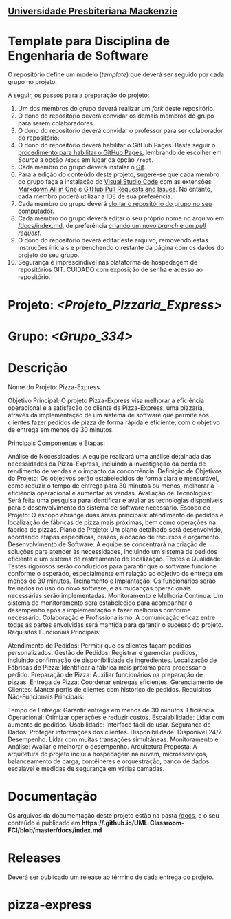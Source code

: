 <h2><a href= "https://www.mackenzie.br">Universidade Presbiteriana Mackenzie</a></h2>


# Template para Disciplina de Engenharia de Software

O repositório define um modelo (*template*) que deverá ser seguido por cada grupo no projeto.

A seguir, os passos para a preparação do projeto:

1. Um dos membros do grupo deverá realizar um *fork* deste repositório.
2. O dono do repositório deverá convidar os demais membros do grupo para serem colaboradores.
3. O dono do repositório deverá convidar o professor para ser colaborador do repositório.
4. O dono do repositório deverá habilitar o GitHub Pages. Basta seguir o [procedimento para habilitar o GitHub Pages](https://docs.github.com/pt/pages/getting-started-with-github-pages/configuring-a-publishing-source-for-your-github-pages-site), lembrando de escolher em *Source* a opção `/docs` em lugar da opção `/root`.
5. Cada membro do grupo deverá instalar o [Git](https://git-scm.com/downloads).
6. Para a edição do conteúdo deste projeto, sugere-se que cada membro do grupo faça a instalação do [Visual Studio Code](https://code.visualstudio.com/) com as extensões [Markdown All in One](https://marketplace.visualstudio.com/items?itemName=yzhang.markdown-all-in-one) e [GitHub Pull Requests and Issues](https://marketplace.visualstudio.com/items?itemName=GitHub.vscode-pull-request-github). No entanto, cada membro poderá utilizar a IDE de sua preferência.
7. Cada membro do grupo deverá [clonar o repositório do grupo no seu computador](https://learn.microsoft.com/en-us/azure/developer/javascript/how-to/with-visual-studio-code/clone-github-repository?tabs=create-repo-command-palette%2Cinitialize-repo-activity-bar%2Ccreate-branch-command-palette%2Ccommit-changes-command-palette%2Cpush-command-palette).
8. Cada membro do grupo deverá editar o seu próprio nome no arquivo em [/docs/index.md](./docs/index.md), de preferência [criando um novo *branch* e um *pull request*](https://www.youtube.com/watch?v=LdSwWxVzUpo).
9. O dono do repositório deverá editar este arquivo, removendo estas instruções iniciais e preenchendo o restante da página com os dados do projeto do seu grupo.
10. Segurança é imprescindível nas plataforma de hospedagem de repositórios GIT. CUIDADO com exposição de senha e acesso ao repositório.


# Projeto: *<Projeto_Pizzaria_Express>*

# Grupo: *<Grupo_334>*

# Descrição
Nome do Projeto: Pizza-Express

Objetivo Principal: O projeto Pizza-Express visa melhorar a eficiência operacional e a satisfação do cliente da Pizza-Express, uma pizzaria, através da implementação de um sistema de software que permite aos clientes fazer pedidos de pizza de forma rápida e eficiente, com o objetivo de entrega em menos de 30 minutos.

Principais Componentes e Etapas:

Análise de Necessidades: A equipe realizará uma análise detalhada das necessidades da Pizza-Express, incluindo a investigação da perda de rendimento de vendas e o impacto da concorrência.
Definição de Objetivos do Projeto: Os objetivos serão estabelecidos de forma clara e mensurável, como reduzir o tempo de entrega para 30 minutos ou menos, melhorar a eficiência operacional e aumentar as vendas.
Avaliação de Tecnologias: Será feita uma pesquisa para identificar e avaliar as tecnologias disponíveis para o desenvolvimento do sistema de software necessário.
Escopo do Projeto: O escopo abrange duas áreas principais: atendimento de pedidos e localização de fábricas de pizza mais próximas, bem como operações na fábrica de pizzas.
Plano de Projeto: Um plano detalhado será desenvolvido, abordando etapas específicas, prazos, alocação de recursos e orçamento.
Desenvolvimento de Software: A equipe se concentrará na criação de soluções para atender às necessidades, incluindo um sistema de pedidos eficiente e um sistema de rastreamento de localização.
Testes e Qualidade: Testes rigorosos serão conduzidos para garantir que o software funcione conforme o esperado, especialmente em relação ao objetivo de entrega em menos de 30 minutos.
Treinamento e Implantação: Os funcionários serão treinados no uso do novo software, e as mudanças operacionais necessárias serão implementadas.
Monitoramento e Melhoria Contínua: Um sistema de monitoramento será estabelecido para acompanhar o desempenho após a implementação e fazer melhorias conforme necessário.
Colaboração e Profissionalismo: A comunicação eficaz entre todas as partes envolvidas será mantida para garantir o sucesso do projeto.
Requisitos Funcionais Principais:

Atendimento de Pedidos: Permitir que os clientes façam pedidos personalizados.
Gestão de Pedidos: Registrar e gerenciar pedidos, incluindo confirmação de disponibilidade de ingredientes.
Localização de Fábricas de Pizza: Identificar a fábrica mais próxima para processar o pedido.
Preparação de Pizza: Auxiliar funcionários na preparação de pizzas.
Entrega de Pizza: Coordenar entregas eficientes.
Gerenciamento de Clientes: Manter perfis de clientes com histórico de pedidos.
Requisitos Não-Funcionais Principais:

Tempo de Entrega: Garantir entrega em menos de 30 minutos.
Eficiência Operacional: Otimizar operações e reduzir custos.
Escalabilidade: Lidar com aumento de pedidos.
Usabilidade: Interface fácil de usar.
Segurança de Dados: Proteger informações dos clientes.
Disponibilidade: Disponível 24/7.
Desempenho: Lidar com muitas transações simultâneas.
Monitoramento e Análise: Avaliar e melhorar o desempenho.
Arquitetura Proposta: A arquitetura do projeto inclui a hospedagem na nuvem, microsserviços, balanceamento de carga, contêineres e orquestração, banco de dados escalável e medidas de segurança em várias camadas.

# Documentação

Os arquivos da documentação deste projeto estão na pasta [/docs](/docs), e o seu conteúdo é publicado em **https://<usuario>.github.io/UML-Classroom-FCI/blob/master/docs/index.md**



# Releases

Deverá ser publicado um release ao término de cada entrega do projeto.
# pizza-express
